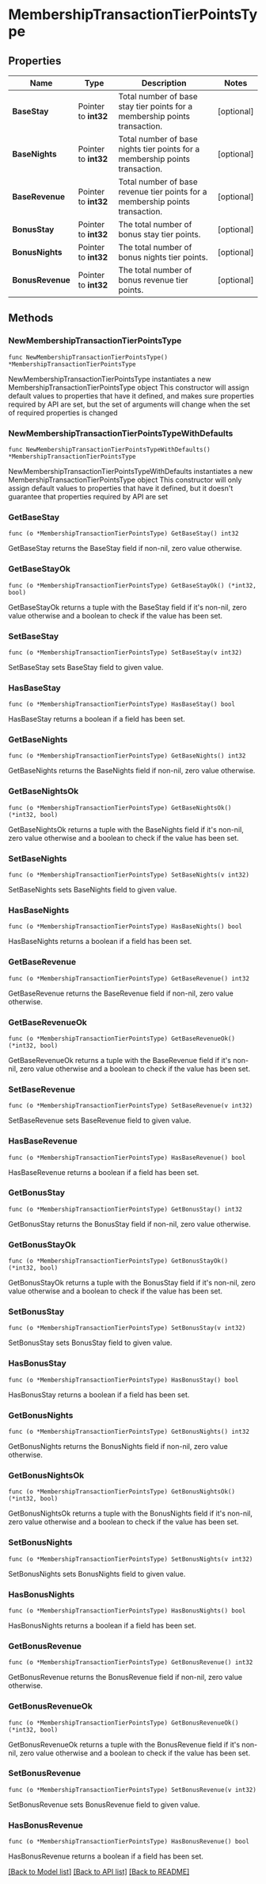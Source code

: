 # MembershipTransactionTierPointsType

## Properties

Name | Type | Description | Notes
------------ | ------------- | ------------- | -------------
**BaseStay** | Pointer to **int32** | Total number of base stay tier points for a membership points transaction. | [optional] 
**BaseNights** | Pointer to **int32** | Total number of base nights tier points for a membership points transaction. | [optional] 
**BaseRevenue** | Pointer to **int32** | Total number of base revenue tier points for a membership points transaction. | [optional] 
**BonusStay** | Pointer to **int32** | The total number of bonus stay tier points. | [optional] 
**BonusNights** | Pointer to **int32** | The total number of bonus nights tier points. | [optional] 
**BonusRevenue** | Pointer to **int32** | The total number of bonus revenue tier points. | [optional] 

## Methods

### NewMembershipTransactionTierPointsType

`func NewMembershipTransactionTierPointsType() *MembershipTransactionTierPointsType`

NewMembershipTransactionTierPointsType instantiates a new MembershipTransactionTierPointsType object
This constructor will assign default values to properties that have it defined,
and makes sure properties required by API are set, but the set of arguments
will change when the set of required properties is changed

### NewMembershipTransactionTierPointsTypeWithDefaults

`func NewMembershipTransactionTierPointsTypeWithDefaults() *MembershipTransactionTierPointsType`

NewMembershipTransactionTierPointsTypeWithDefaults instantiates a new MembershipTransactionTierPointsType object
This constructor will only assign default values to properties that have it defined,
but it doesn't guarantee that properties required by API are set

### GetBaseStay

`func (o *MembershipTransactionTierPointsType) GetBaseStay() int32`

GetBaseStay returns the BaseStay field if non-nil, zero value otherwise.

### GetBaseStayOk

`func (o *MembershipTransactionTierPointsType) GetBaseStayOk() (*int32, bool)`

GetBaseStayOk returns a tuple with the BaseStay field if it's non-nil, zero value otherwise
and a boolean to check if the value has been set.

### SetBaseStay

`func (o *MembershipTransactionTierPointsType) SetBaseStay(v int32)`

SetBaseStay sets BaseStay field to given value.

### HasBaseStay

`func (o *MembershipTransactionTierPointsType) HasBaseStay() bool`

HasBaseStay returns a boolean if a field has been set.

### GetBaseNights

`func (o *MembershipTransactionTierPointsType) GetBaseNights() int32`

GetBaseNights returns the BaseNights field if non-nil, zero value otherwise.

### GetBaseNightsOk

`func (o *MembershipTransactionTierPointsType) GetBaseNightsOk() (*int32, bool)`

GetBaseNightsOk returns a tuple with the BaseNights field if it's non-nil, zero value otherwise
and a boolean to check if the value has been set.

### SetBaseNights

`func (o *MembershipTransactionTierPointsType) SetBaseNights(v int32)`

SetBaseNights sets BaseNights field to given value.

### HasBaseNights

`func (o *MembershipTransactionTierPointsType) HasBaseNights() bool`

HasBaseNights returns a boolean if a field has been set.

### GetBaseRevenue

`func (o *MembershipTransactionTierPointsType) GetBaseRevenue() int32`

GetBaseRevenue returns the BaseRevenue field if non-nil, zero value otherwise.

### GetBaseRevenueOk

`func (o *MembershipTransactionTierPointsType) GetBaseRevenueOk() (*int32, bool)`

GetBaseRevenueOk returns a tuple with the BaseRevenue field if it's non-nil, zero value otherwise
and a boolean to check if the value has been set.

### SetBaseRevenue

`func (o *MembershipTransactionTierPointsType) SetBaseRevenue(v int32)`

SetBaseRevenue sets BaseRevenue field to given value.

### HasBaseRevenue

`func (o *MembershipTransactionTierPointsType) HasBaseRevenue() bool`

HasBaseRevenue returns a boolean if a field has been set.

### GetBonusStay

`func (o *MembershipTransactionTierPointsType) GetBonusStay() int32`

GetBonusStay returns the BonusStay field if non-nil, zero value otherwise.

### GetBonusStayOk

`func (o *MembershipTransactionTierPointsType) GetBonusStayOk() (*int32, bool)`

GetBonusStayOk returns a tuple with the BonusStay field if it's non-nil, zero value otherwise
and a boolean to check if the value has been set.

### SetBonusStay

`func (o *MembershipTransactionTierPointsType) SetBonusStay(v int32)`

SetBonusStay sets BonusStay field to given value.

### HasBonusStay

`func (o *MembershipTransactionTierPointsType) HasBonusStay() bool`

HasBonusStay returns a boolean if a field has been set.

### GetBonusNights

`func (o *MembershipTransactionTierPointsType) GetBonusNights() int32`

GetBonusNights returns the BonusNights field if non-nil, zero value otherwise.

### GetBonusNightsOk

`func (o *MembershipTransactionTierPointsType) GetBonusNightsOk() (*int32, bool)`

GetBonusNightsOk returns a tuple with the BonusNights field if it's non-nil, zero value otherwise
and a boolean to check if the value has been set.

### SetBonusNights

`func (o *MembershipTransactionTierPointsType) SetBonusNights(v int32)`

SetBonusNights sets BonusNights field to given value.

### HasBonusNights

`func (o *MembershipTransactionTierPointsType) HasBonusNights() bool`

HasBonusNights returns a boolean if a field has been set.

### GetBonusRevenue

`func (o *MembershipTransactionTierPointsType) GetBonusRevenue() int32`

GetBonusRevenue returns the BonusRevenue field if non-nil, zero value otherwise.

### GetBonusRevenueOk

`func (o *MembershipTransactionTierPointsType) GetBonusRevenueOk() (*int32, bool)`

GetBonusRevenueOk returns a tuple with the BonusRevenue field if it's non-nil, zero value otherwise
and a boolean to check if the value has been set.

### SetBonusRevenue

`func (o *MembershipTransactionTierPointsType) SetBonusRevenue(v int32)`

SetBonusRevenue sets BonusRevenue field to given value.

### HasBonusRevenue

`func (o *MembershipTransactionTierPointsType) HasBonusRevenue() bool`

HasBonusRevenue returns a boolean if a field has been set.


[[Back to Model list]](../README.md#documentation-for-models) [[Back to API list]](../README.md#documentation-for-api-endpoints) [[Back to README]](../README.md)


